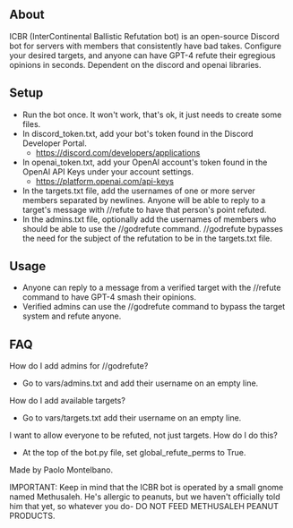 ## About
ICBR (InterContinental Ballistic Refutation bot) is an open-source Discord bot for servers with members that consistently have bad takes. Configure your desired targets, and anyone can have GPT-4 refute their egregious opinions in seconds. Dependent on the discord and openai libraries.

## Setup
- Run the bot once. It won't work, that's ok, it just needs to create some files.
- In discord_token.txt, add your bot's token found in the Discord Developer Portal.
  - https://discord.com/developers/applications
- In openai_token.txt, add your OpenAI account's token found in the OpenAI API Keys under your account settings.
  - https://platform.openai.com/api-keys
- In the targets.txt file, add the usernames of one or more server members separated by newlines. Anyone will be able to reply to a target's message with //refute to have that person's point refuted.
- In the admins.txt file, optionally add the usernames of members who should be able to use the //godrefute command. //godrefute bypasses the need for the subject of the refutation to be in the targets.txt file.

## Usage
- Anyone can reply to a message from a verified target with the //refute command to have GPT-4 smash their opinions.
- Verified admins can use the //godrefute command to bypass the target system and refute anyone.

## FAQ
How do I add admins for //godrefute?
- Go to vars/admins.txt and add their username on an empty line.

How do I add available targets?
- Go to vars/targets.txt add their username on an empty line.

I want to allow everyone to be refuted, not just targets. How do I do this?
- At the top of the bot.py file, set global_refute_perms to True.


Made by Paolo Montelbano.

IMPORTANT: Keep in mind that the ICBR bot is operated by a small gnome named Methusaleh. He's allergic to peanuts, but we haven't officially told him that yet, so whatever you do- DO NOT FEED METHUSALEH PEANUT PRODUCTS.
